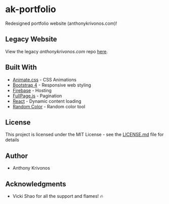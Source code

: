 # ak-portfolio

Redesigned portfolio website (anthonykrivonos.com)!

## Legacy Website

View the legacy *anthonykrivonos.com* repo [here](https://github.com/anthonykrivonos/ak-website).

## Built With

* [Animate.css](https://daneden.github.io/animate.css/) - CSS Animations
* [Bootstrap 4](https://getbootstrap.com/) - Responsive web styling
* [Firebase](https://firebase.google.com/) - Hosting
* [FullPage.js](https://alvarotrigo.com/fullPage/) - Pagination
* [React](https://reactjs.org/) - Dynamic content loading
* [Random Color](https://github.com/davidmerfield/randomColor) - Random color tool

## License

This project is licensed under the MIT License - see the [LICENSE.md](LICENSE.md) file for details

## Author

* Anthony Krivonos

## Acknowledgments

* Vicki Shao for all the support and flames! 🔥
